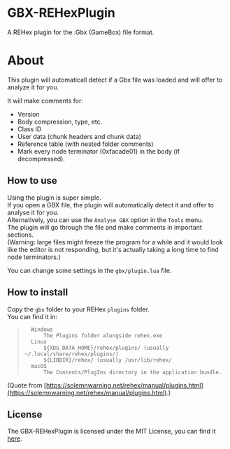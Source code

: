 # GBX-REHexPlugin
A REHex plugin for the .Gbx (GameBox) file format.  
  
# About
This plugin will automaticall detect if a Gbx file was loaded and will offer to analyze it for you.  
  
It will make comments for:
- Version
- Body compression, type, etc.
- Class ID
- User data (chunk headers and chunk data)
- Reference table (with nested folder comments)
- Mark every node terminator (0xfacade01) in the body (if decompressed).

## How to use
Using the plugin is super simple.  
If you open a GBX file, the plugin will automatically detect it and offer to analyse it for you.  
Alternatively, you can use the `Analyse GBX` option in the `Tools` menu.  
The plugin will go through the file and make comments in important sections.  
(Warning: large files might freeze the program for a while and it would look like the editor is not responding, but it's actually taking a long time to find node terminators.)  
  
You can change some settings in the `gbx/plugin.lua` file.  
  
## How to install
Copy the `gbx` folder to your REHex `plugins` folder.  
You can find it in:
> ``` 
>   Windows
>       The Plugins folder alongside rehex.exe
>   Linux
>       ${XDG_DATA_HOME}/rehex/plugins/ (usually ~/.local/share/rehex/plugins/)
>       ${LIBDIR}/rehex/ (usually /usr/lib/rehex/
>   macOS
>       The Contents/PlugIns directory in the application bundle.
>```
(Quote from [https://solemnwarning.net/rehex/manual/plugins.html](https://solemnwarning.net/rehex/manual/plugins.html).)

## License
The GBX-REHexPlugin is licensed under the MIT License, you can find it [here](https://github.com/GreffMASTER/GBX-REHexPlugin/blob/main/LICENSE).
